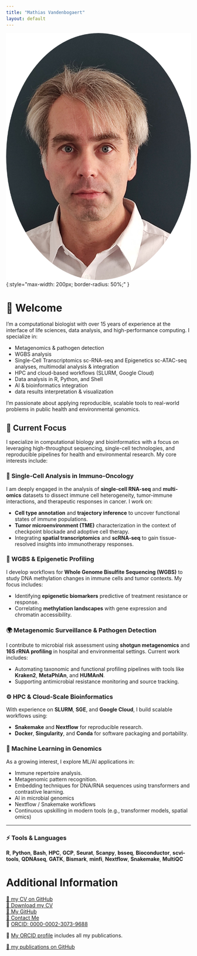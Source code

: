 ```yaml
---
title: "Mathias Vandenbogaert"
layout: default
---
```


![Mathias Vandenbogaert](MathiasVandenbogaert.png){:style="max-width: 200px; border-radius: 50%;" }

# 👋 Welcome

I’m a computational biologist with over 15 years of experience at the interface of life sciences, data analysis, and high-performance computing. I specialize in:

- Metagenomics & pathogen detection
- WGBS analysis
- Single-Cell Transcriptomics sc-RNA-seq and Epigenetics sc-ATAC-seq analyses, multimodal analysis & integration
- HPC and cloud-based workflows (SLURM, Google Cloud)
- Data analysis in R, Python, and Shell
- AI & bioinformatics integration
- data results interpretation & visualization

I’m passionate about applying reproducible, scalable tools to real-world problems in public health and environmental genomics.

## 🔬 Current Focus

I specialize in computational biology and bioinformatics with a focus on leveraging high-throughput sequencing, single-cell technologies, and reproducible pipelines for health and environmental research. My core interests include:

### 🧬 Single-Cell Analysis in Immuno-Oncology
I am deeply engaged in the analysis of **single-cell RNA-seq** and **multi-omics** datasets to dissect immune cell heterogeneity, tumor-immune interactions, and therapeutic responses in cancer. I work on:
- **Cell type annotation** and **trajectory inference** to uncover functional states of immune populations.
- **Tumor microenvironment (TME)** characterization in the context of checkpoint blockade and adoptive cell therapy.
- Integrating **spatial transcriptomics** and **scRNA-seq** to gain tissue-resolved insights into immunotherapy responses.

### 🧫 WGBS & Epigenetic Profiling
I develop workflows for **Whole Genome Bisulfite Sequencing (WGBS)** to study DNA methylation changes in immune cells and tumor contexts. My focus includes:
- Identifying **epigenetic biomarkers** predictive of treatment resistance or response.
- Correlating **methylation landscapes** with gene expression and chromatin accessibility.

### 🌍 Metagenomic Surveillance & Pathogen Detection
I contribute to microbial risk assessment using **shotgun metagenomics** and **16S rRNA profiling** in hospital and environmental settings. Current work includes:
- Automating taxonomic and functional profiling pipelines with tools like **Kraken2**, **MetaPhlAn**, and **HUMAnN**.
- Supporting antimicrobial resistance monitoring and source tracking.

### ⚙️ HPC & Cloud-Scale Bioinformatics
With experience on **SLURM**, **SGE**, and **Google Cloud**, I build scalable workflows using:
- **Snakemake** and **Nextflow** for reproducible research.
- **Docker**, **Singularity**, and **Conda** for software packaging and portability.

### 🧠 Machine Learning in Genomics
As a growing interest, I explore ML/AI applications in:
- Immune repertoire analysis.
- Metagenomic pattern recognition.
- Embedding techniques for DNA/RNA sequences using transformers and contrastive learning.
- AI in microbial genomics
- Nextflow / Snakemake workflows
- Continuous upskilling in modern tools (e.g., transformer models, spatial omics)

---

### ⚡ Tools & Languages
**R**, **Python**, **Bash**, **HPC**, **GCP**, **Seurat**, **Scanpy**, **bsseq**, **Bioconductor**, **scvi-tools**, **QDNAseq**, **GATK**, **Bismark**, **minfi**, **Nextflow**, **Snakemake**, **MultiQC**


# Additional Information

[📄 my CV on GitHub](./cv.md)  
[📄 Download my CV](./MathiasVandenbogaert_CV_2025.pdf)  
[🔗 My GitHub](https://github.com/mvdenbog)  
[📧 Contact Me](mailto:mathias.vandenbogaert@gmail.com)  
📇 [ORCID: 0000-0002-3073-9688](https://orcid.org/0000-0002-3073-9688)  

📇 [My ORCID profile](https://orcid.org/0000-0002-3073-9688) includes all my publications.

[📄 my publications on GitHub](./publications.md)

